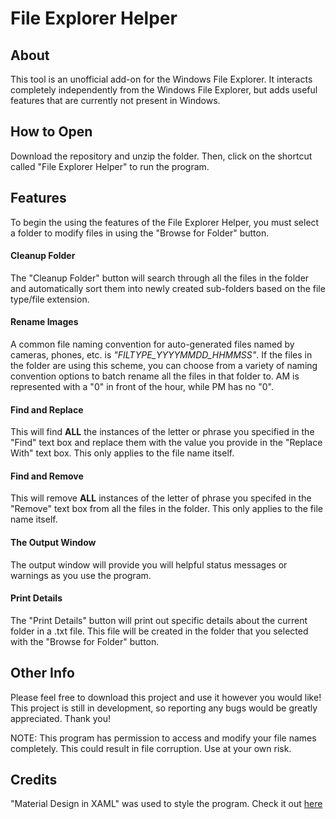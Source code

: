 # File Explorer Helper

## About

This tool is an unofficial add-on for the Windows File Explorer. It interacts completely independently from the Windows File Explorer, but adds useful features that are currently not present in Windows.

## How to Open

Download the repository and unzip the folder. Then, click on the shortcut called "File Explorer Helper" to run the program.

## Features

To begin the using the features of the File Explorer Helper, you must select a folder to modify files in using the "Browse for Folder" button.

#### Cleanup Folder

The "Cleanup Folder" button will search through all the files in the folder and automatically sort them into newly created sub-folders based on the file type/file extension.

#### Rename Images

A common file naming convention for auto-generated files named by cameras, phones, etc. is *"FILTYPE_YYYYMMDD_HHMMSS"*. If the files in the folder are using this scheme, you can choose from a variety of naming convention options to batch rename all the files in that folder to.
AM is represented with a "0" in front of the hour, while PM has no "0".

#### Find and Replace

This will find **ALL** the instances of the letter or phrase you specified in the "Find" text box and replace them with the value you provide in the "Replace With" text box. This only applies to the file name itself.

#### Find and Remove

This will remove **ALL** instances of the letter of phrase you specifed in the "Remove" text box from all the files in the folder. This only applies to the file name itself.


#### The Output Window

The output window will provide you will helpful status messages or warnings as you use the program.

#### Print Details

The "Print Details" button will print out specific details about the current folder in a .txt file. This file will be created in the folder that you selected with the "Browse for Folder" button.

## Other Info

Please feel free to download this project and use it however you would like!
This project is still in development, so reporting any bugs would be greatly appreciated.
Thank you!

NOTE: This program has permission to access and modify your file names completely. This could result in file corruption. Use at your own risk.

## Credits

"Material Design in XAML" was used to style the program.
Check it out [here](http://materialdesigninxaml.net/, "Material Design in XAML")

